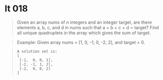 # lt 018

> Given an array nums of n integers and an integer target, are there elements a, b, c, and d in nums such that a + b + c + d = target? Find all unique quadruplets in the array which gives the sum of target.


> Example:
> Given array nums = [1, 0, -1, 0, -2, 2], and target = 0.

>     A solution set is:
>     [
>      [-1,  0, 0, 1],
>      [-2, -1, 1, 2],
>      [-2,  0, 0, 2]
>     ]

